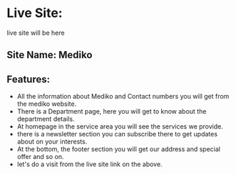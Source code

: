 # Live Site:
live site will be here

## Site Name: Mediko

## Features: 
* All the information about Mediko and Contact numbers you will get from the mediko website.
* There is a Department page, here you will get to know about the department details.
* At homepage in the service area you will see the services we provide.
* there is a newsletter section you can subscribe there to get updates about on your interests.
* At the bottom, the footer section you will get our address and special offer and so on.
* let's do a visit from the live site link on the above.



